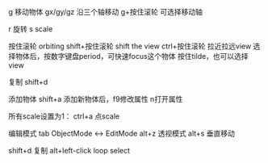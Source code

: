 g 移动物体
gx/gy/gz 沿三个轴移动
g+按住滚轮 可选择移动轴

r 旋转
s scale

按住滚轮 orbiting
shift+按住滚轮 shift the view
ctrl+按住滚轮 拉近拉远view
选择物体后，按数字键盘period，可快速focus这个物体
按住tilde，也可以选择view

复制
shift+d

添加物体
shift+a
添加新物体后，f9修改属性
n打开属性

所有scale设置为1：
ctrl+a 点scale

编辑模式
tab ObjectMode <-> EditMode
alt+z 透视模式
alt+s 垂直移动

shift+d 复制
alt+left-click loop select